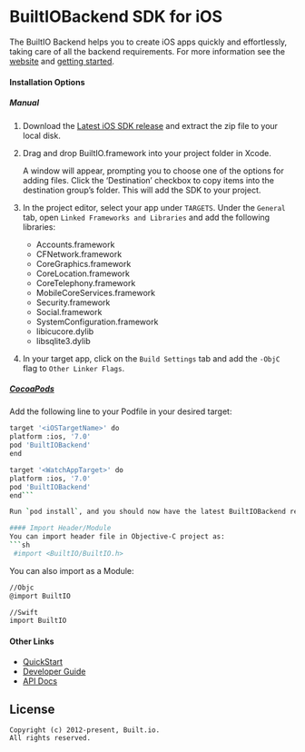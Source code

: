 # BuiltIOBackend SDK for iOS

The BuiltIO Backend helps you to create iOS apps quickly and effortlessly, taking care of all the backend requirements. For more information see the [website](https://docs.built.io/) and [getting started](https://docs.built.io/guide#gettingstarted).

#### Installation Options
##### Manual

1. Download the [Latest iOS SDK release](https://github.com/raweng/BuiltIOBackend-iOS/releases) and extract the zip file to your local disk.

2. Drag and drop BuiltIO.framework into your project folder in Xcode.

    A window will appear, prompting you to choose one of the options for adding files. Click the ‘Destination’ checkbox to copy items into the destination group’s folder. This will add  the SDK to your project.

3. In the project editor, select your app under `TARGETS`. Under the `General` tab, open `Linked Frameworks and Libraries` and add the following libraries:
    - Accounts.framework
    - CFNetwork.framework
    - CoreGraphics.framework
    - CoreLocation.framework
    - CoreTelephony.framework
    - MobileCoreServices.framework
    - Security.framework
    - Social.framework
    - SystemConfiguration.framework
    - libicucore.dylib
    - libsqlite3.dylib

4. In your target app, click on the `Build Settings` tab and add the `-ObjC` flag to `Other Linker Flags`.

##### **[CocoaPods](https://cocoapods.org)**

Add the following line to your Podfile in your desired target:
```sh
target '<iOSTargetName>' do
platform :ios, '7.0'
pod 'BuiltIOBackend'
end

target '<WatchAppTarget>' do
platform :ios, '7.0'
pod 'BuiltIOBackend'
end```

Run `pod install`, and you should now have the latest BuiltIOBackend release.

#### Import Header/Module
You can import header file in Objective-C project as:
```sh
 #import <BuiltIO/BuiltIO.h>
```
You can also import as a Module:

```sh
//Objc
@import BuiltIO

//Swift
import BuiltIO
```
#### Other Links
- [QuickStart](https://docs.built.io/quickstart)
- [Developer Guide](https://docs.built.io/guide)
- [API Docs](http://iossdk.builtapp.io/) 

## License

```
Copyright (c) 2012-present, Built.io.
All rights reserved.
```
